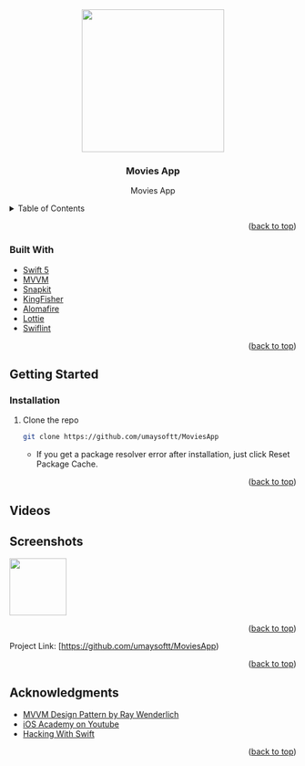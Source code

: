 
<!-- PROJECT LOGO -->
<div align="center">
  <img src="https://user-images.githubusercontent.com/72145206/201495081-d84415fe-dba5-465f-8835-a1a0f24af5e4.gif" align="center" width="250" height="250">

  </a>

  <h3 align="center"> Movies App</h3>

  <p align="center">
    Movies App
    <br />
</div>

<!-- TABLE OF CONTENTS -->
<details>
  <summary>Table of Contents</summary>
  <ol>
    <li>
      <a href="#about-the-project">About The Project</a>
      <ul>
        <li><a href="#built-with">Built With</a></li>
      </ul>
    </li>
    <li>
      <a href="#getting-started">Getting Started</a>
      <ul>
        <li><a href="#swiftpackagemanager">SPM</a></li>
        <li><a href="#installation">Installation</a></li>
      </ul>
    </li>
    <li><a href="#screenshots">Screenshots</a></li>
    <li><a href="#contact">Contact</a></li>
  </ol>
</details>

<!-- ABOUT THE PROJECT -->



<p align="right">(<a href="#top">back to top</a>)</p>

### Built With

* [Swift 5](https://swift.org/blog/swift-5-released/)
* [MVVM](https://en.wikipedia.org/wiki/Model–view–viewmodel)
* [Snapkit](https://github.com/SnapKit/SnapKit)
* [KingFisher](https://github.com/onevcat/Kingfisher)
* [Alomafire](https://github.com/Alamofire/Alamofire)
* [Lottie](https://lottiefiles.com/)
* [Swiflint](https://github.com/realm/SwiftLint)



<p align="right">(<a href="#top">back to top</a>)</p>

<!-- GETTING STARTED -->
## Getting Started

### Installation

1. Clone the repo
   ```sh
   git clone https://github.com/umaysoftt/MoviesApp
   ```  
   - If you get a package resolver error after installation, just click Reset Package Cache.
   
<p align="right">(<a href="#top">back to top</a>)</p>

<!-- Screenshots -->
## Videos



## Screenshots

<img src="https://user-images.githubusercontent.com/72145206/201495314-3c0fa477-cc54-4b55-a092-b3581dd58523.png" width="100">
<p align="right">(<a href="#top">back to top</a>)</p>

Project Link:
    [https://github.com/umaysoftt/MoviesApp)

<p align="right">(<a href="#top">back to top</a>)</p>

<!-- ACKNOWLEDGMENTS -->
## Acknowledgments
* [MVVM Design Pattern by Ray Wenderlich](https://www.raywenderlich.com/34-design-patterns-by-tutorials-mvvm)
* [iOS Academy on Youtube](https://www.youtube.com/c/iOSAcademy)
* [Hacking With Swift](https://www.hackingwithswift.com)
<p align="right">(<a href="#top">back to top</a>)</p>
